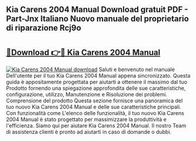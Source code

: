 ## Kia Carens 2004 Manual Download gratuit PDF - Part-Jnx Italiano Nuovo manuale del proprietario di riparazione Rcj9o

# <h2><a href="http://dfejlfd.blite.top/?on=Kia+Carens+2004+Manual">🔗Download 👉🔴 Kia Carens 2004 Manual</a></h2>

[![Kia Carens 2004 Manual download](https://i.imgur.com/lujVjoI.png)](http://dfejlfd.blite.top/?on=Kia+Carens+2004+Manual)
Saluti e benvenuto nel manuale Dell'utente per il tuo Kia Carens 2004 Manual appena sincronizzato. Questa guida è appositamente progettata per aiutarti a ottenere il massimo dal tuo Prodotto fornendo una spiegazione approfondita delle sue caratteristiche, configurazione, utilizzo, Manutenzione e Risoluzione dei problemi. Comprensione del prodotto Questa sezione fornisce una panoramica del tuo nuovo Kia Carens 2004 Manual e delle sue caratteristiche principali. Con funzionalità come L'elenco delle funzionalità, il tuo nuovo Kia Carens 2004 Manual è stato progettato per massimizzare la produttività e l'efficienza. Siamo qui per aiutare Kia Carens 2004 Manual. Il nostro Team di assistenza clienti è pronto ad aiutarti in caso di domande o dubbi.
